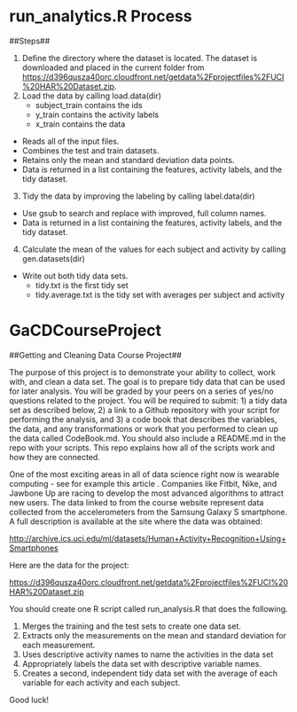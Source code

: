 
run_analytics.R Process
=======================

##Steps##

1. Define the directory where the dataset is located.  The dataset is downloaded and placed in the current folder from https://d396qusza40orc.cloudfront.net/getdata%2Fprojectfiles%2FUCI%20HAR%20Dataset.zip.
2. Load the data by calling load.data(dir)
    * subject_train contains the ids
    * y_train contains the activity labels
    * x_train contains the data
  * Reads all of the input files.
  * Combines the test and train datasets.
  * Retains only the mean and standard deviation data points.
  * Data is returned in a list containing the features, activity labels, and the tidy dataset.
3. Tidy the data by improving the labeling by calling label.data(dir)
  * Use gsub to search and replace with improved, full column names.
  * Data is returned in a list containing the features, activity labels, and the tidy dataset.
4. Calculate the mean of the values for each subject and activity by calling gen.datasets(dir)
  * Write out both tidy data sets.
    * tidy.txt is the first tidy set
    * tidy.average.txt is the tidy set with averages per subject and activity



GaCDCourseProject
=================

##Getting and Cleaning Data Course Project##

The purpose of this project is to demonstrate your ability to collect, work with, and clean a data set. The goal is to prepare tidy data that can be used for later analysis. You will be graded by your peers on a series of yes/no questions related to the project. You will be required to submit: 1) a tidy data set as described below, 2) a link to a Github repository with your script for performing the analysis, and 3) a code book that describes the variables, the data, and any transformations or work that you performed to clean up the data called CodeBook.md. You should also include a README.md in the repo with your scripts. This repo explains how all of the scripts work and how they are connected. 

One of the most exciting areas in all of data science right now is wearable computing - see for example this article . Companies like Fitbit, Nike, and Jawbone Up are racing to develop the most advanced algorithms to attract new users. The data linked to from the course website represent data collected from the accelerometers from the Samsung Galaxy S smartphone. A full description is available at the site where the data was obtained:

http://archive.ics.uci.edu/ml/datasets/Human+Activity+Recognition+Using+Smartphones

Here are the data for the project:

https://d396qusza40orc.cloudfront.net/getdata%2Fprojectfiles%2FUCI%20HAR%20Dataset.zip

 You should create one R script called run_analysis.R that does the following. 

1.  Merges the training and the test sets to create one data set.
2.  Extracts only the measurements on the mean and standard deviation for each measurement. 
3.  Uses descriptive activity names to name the activities in the data set
4.  Appropriately labels the data set with descriptive variable names. 
5.  Creates a second, independent tidy data set with the average of each variable for each activity and each subject. 

Good luck!